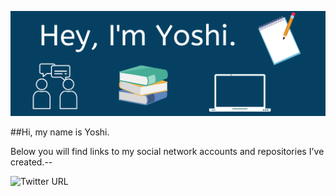 ![Yoshi's GitHub Banner](./assets/Banner.png)

##Hi, my name is Yoshi.  

Below you will find links to my social network accounts and repositories I've created.--

![Twitter URL](https://img.shields.io/twitter/url?label=Yoshi&style=social&url=https%3A%2F%2Ftwitter.com%2FYoshiCode03)